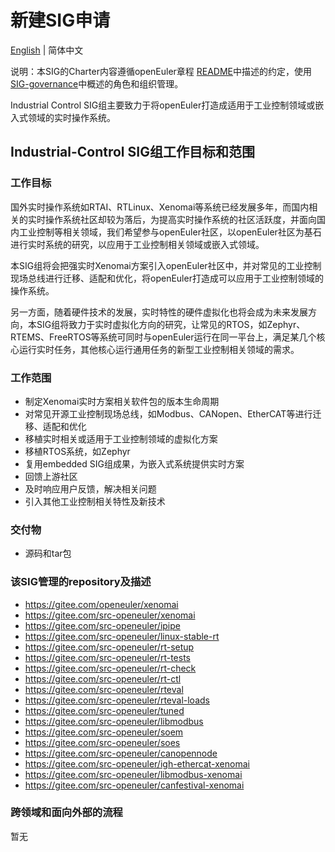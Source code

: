 
# 新建SIG申请
[English](./sig-industrial-control.md) | 简体中文

说明：本SIG的Charter内容遵循openEuler章程 [README](/zh/governance/README.md)中描述的约定，使用[SIG-governance](/zh/technical-committee/governance/SIG-governance.md)中概述的角色和组织管理。

Industrial Control SIG组主要致力于将openEuler打造成适用于工业控制领域或嵌入式领域的实时操作系统。

## Industrial-Control SIG组工作目标和范围

### 工作目标
 国外实时操作系统如RTAI、RTLinux、Xenomai等系统已经发展多年，而国内相关的实时操作系统社区却较为落后，为提高实时操作系统的社区活跃度，并面向国内工业控制等相关领域，我们希望参与openEuler社区，以openEuler社区为基石进行实时系统的研究，以应用于工业控制相关领域或嵌入式领域。
 
 本SIG组将会把强实时Xenomai方案引入openEuler社区中，并对常见的工业控制现场总线进行迁移、适配和优化，将openEuler打造成可以应用于工业控制领域的操作系统。
 
 另一方面，随着硬件技术的发展，实时特性的硬件虚拟化也将会成为未来发展方向，本SIG组将致力于实时虚拟化方向的研究，让常见的RTOS，如Zephyr、RTEMS、FreeRTOS等系统可同时与openEuler运行在同一平台上，满足某几个核心运行实时任务，其他核心运行通用任务的新型工业控制相关领域的需求。
 
### 工作范围
 - 制定Xenomai实时方案相关软件包的版本生命周期
 - 对常见开源工业控制现场总线，如Modbus、CANopen、EtherCAT等进行迁移、适配和优化
 - 移植实时相关或适用于工业控制领域的虚拟化方案
 - 移植RTOS系统，如Zephyr
 - 复用embedded SIG组成果，为嵌入式系统提供实时方案
 - 回馈上游社区
 - 及时响应用户反馈，解决相关问题
 - 引入其他工业控制相关特性及新技术

### 交付物
 - 源码和tar包

### 该SIG管理的repository及描述
  - https://gitee.com/openeuler/xenomai
  - https://gitee.com/src-openeuler/xenomai
  - https://gitee.com/src-openeuler/ipipe
  - https://gitee.com/src-openeuler/linux-stable-rt
  - https://gitee.com/src-openeuler/rt-setup
  - https://gitee.com/src-openeuler/rt-tests
  - https://gitee.com/src-openeuler/rt-check
  - https://gitee.com/src-openeuler/rt-ctl
  - https://gitee.com/src-openeuler/rteval
  - https://gitee.com/src-openeuler/rteval-loads
  - https://gitee.com/src-openeuler/tuned
  - https://gitee.com/src-openeuler/libmodbus
  - https://gitee.com/src-openeuler/soem
  - https://gitee.com/src-openeuler/soes
  - https://gitee.com/src-openeuler/canopennode
  - https://gitee.com/src-openeuler/igh-ethercat-xenomai
  - https://gitee.com/src-openeuler/libmodbus-xenomai
  - https://gitee.com/src-openeuler/canfestival-xenomai

 
### 跨领域和面向外部的流程
 暂无
